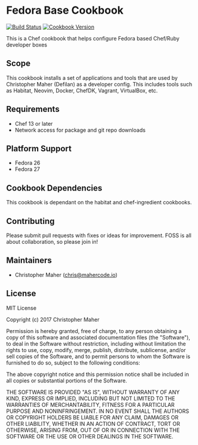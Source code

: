 # Fedora Base Cookbook

[![Build Status](https://travis-ci.org/Defilan/chef_fedora_base.svg?branch=master)](https://travis-ci.org/Defilan/chef_fedora_base) [![Cookbook Version](https://img.shields.io/badge/cookbook-0.1.2-blue.svg)](https://supermarket.chef.io/cookbooks/chef_fedora_base)

This is a Chef cookbook that helps configure Fedora based Chef/Ruby developer boxes

## Scope

This cookbook installs a set of applications and tools that are used by Christopher Maher (Defilan) as a developer
config. This includes tools such as Habitat, Neovim, Docker, ChefDK, Vagrant, VirtualBox, etc.

## Requirements

- Chef 13 or later
- Network access for package and git repo downloads

## Platform Support

- Fedora 26
- Fedora 27

## Cookbook Dependencies

This cookbook is dependant on the habitat and chef-ingredient cookbooks.

## Contributing

Please submit pull requests with fixes or ideas for improvement. FOSS is all about collaboration, so please join in!

## Maintainers

- Christopher Maher ([chris@mahercode.io](mailto:chris@mahercode.io))

## License

MIT License

Copyright (c) 2017 Christopher Maher

Permission is hereby granted, free of charge, to any person obtaining a copy
of this software and associated documentation files (the "Software"), to deal
in the Software without restriction, including without limitation the rights
to use, copy, modify, merge, publish, distribute, sublicense, and/or sell
copies of the Software, and to permit persons to whom the Software is
furnished to do so, subject to the following conditions:

The above copyright notice and this permission notice shall be included in all
copies or substantial portions of the Software.

THE SOFTWARE IS PROVIDED "AS IS", WITHOUT WARRANTY OF ANY KIND, EXPRESS OR
IMPLIED, INCLUDING BUT NOT LIMITED TO THE WARRANTIES OF MERCHANTABILITY,
FITNESS FOR A PARTICULAR PURPOSE AND NONINFRINGEMENT. IN NO EVENT SHALL THE
AUTHORS OR COPYRIGHT HOLDERS BE LIABLE FOR ANY CLAIM, DAMAGES OR OTHER
LIABILITY, WHETHER IN AN ACTION OF CONTRACT, TORT OR OTHERWISE, ARISING FROM,
OUT OF OR IN CONNECTION WITH THE SOFTWARE OR THE USE OR OTHER DEALINGS IN THE
SOFTWARE.
